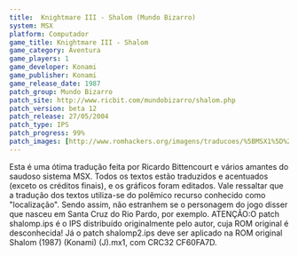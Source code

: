 ```yaml
---
title:  Knightmare III - Shalom (Mundo Bizarro)
system: MSX
platform: Computador
game_title: Knightmare III - Shalom
game_category: Aventura
game_players: 1
game_developer: Konami
game_publisher: Konami
game_release_date: 1987
patch_group: Mundo Bizarro
patch_site: http://www.ricbit.com/mundobizarro/shalom.php
patch_version: beta 12
patch_release: 27/05/2004
patch_type: IPS
patch_progress: 99%
patch_images: [http://www.romhackers.org/imagens/traducoes/%5BMSX1%5D%20Knightmare%20III%20-%20Shalom%20-%20Mundo%20Bizarro%20-%201.png,http://romhackers.org/uploads/smil47047241216ea.gif,http://www.romhackers.org/imagens/traducoes/%5BMSX1%5D%20Knightmare%20III%20-%20Shalom%20-%20Mundo%20Bizarro%20-%202.png,http://www.romhackers.org/imagens/traducoes/%5BMSX1%5D%20Knightmare%20III%20-%20Shalom%20-%20Mundo%20Bizarro%20-%203.png]
---
```

Esta é uma ótima tradução feita por Ricardo Bittencourt e vários amantes do saudoso sistema MSX. Todos os textos estão traduzidos e acentuados (exceto os créditos finais), e os gráficos foram editados. Vale ressaltar que a tradução dos textos utiliza-se do polêmico recurso conhecido como "localização". Sendo assim, não estranhem se o personagem do jogo disser que nasceu em Santa Cruz do Rio Pardo, por exemplo. ATENÇÃO:O patch shalomp.ips é o IPS distribuído originalmente pelo autor, cuja ROM original é desconhecida! Já o patch shalomp2.ips deve ser aplicado na ROM original Shalom (1987) (Konami) (J).mx1, com CRC32 CF60FA7D.